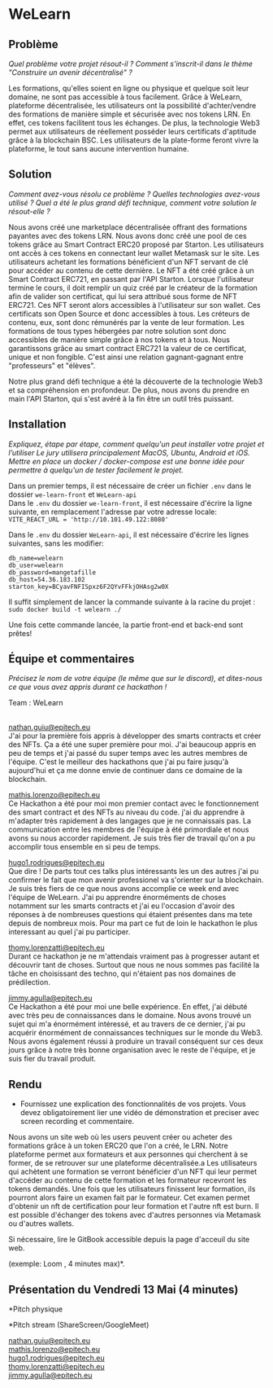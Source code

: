 # WeLearn

## Problème
*Quel problème votre projet résout-il ? Comment s'inscrit-il dans le thème "Construire un avenir décentralisé" ?*

Les formations, qu'elles soient en ligne ou physique et quelque soit leur domaine, ne sont pas accessible à tous facilement. Grâce à WeLearn, plateforme décentralisée, les utilisateurs ont la possibilité d'achter/vendre des formations de manière simple et sécurisée avec nos tokens LRN.
En effet, ces tokens facilitent tous les échanges. De plus, la technologie Web3 permet aux utilisateurs de réellement posséder leurs certificats d'aptitude grâce à la blockchain BSC. Les utilisateurs de la plate-forme feront vivre la plateforme, le tout sans aucune intervention humaine.

## Solution
*Comment avez-vous résolu ce problème ? Quelles technologies avez-vous utilisé ? Quel a été le plus grand défi technique, comment votre solution le résout-elle ?*

Nous avons créé une marketplace décentralisée offrant des formations payantes avec des tokens LRN. Nous avons donc créé une pool de ces tokens
grâce au Smart Contract ERC20 proposé par Starton. Les utilisateurs ont accès à ces tokens en connectant leur wallet Metamask sur le site. Les utilisateurs
achetant les formations bénéficient d'un NFT servant de clé pour accéder au contenu de cette dernière. Le NFT a été créé grâce à un Smart Contract ERC721, en passant par l'API Starton.
Lorsque l'utilisateur termine le cours, il doit remplir un quiz créé par le créateur de la formation afin de valider son certificat, qui lui sera attribué sous forme de NFT ERC721. Ces NFT seront alors accessibles à l'utilisateur sur son wallet. Ces certificats son Open Source et donc accessibles à tous. Les
créteurs de contenu, eux, sont donc rémunérés par la vente de leur formation. Les formations de tous types hébergées par notre solution sont donc accessibles de manière simple grâce à nos tokens et à tous. Nous garantissons grâce au smart contract ERC721 la valeur de ce certificat, unique et non fongible. C'est ainsi une relation gagnant-gagnant entre "professeurs" et "élèves".

Notre plus grand défi technique a été la découverte de la technologie Web3 et sa compréhension en profondeur. De plus, nous avons du prendre en main l'API Starton, qui s'est avéré à la fin être un outil très puissant.

## Installation
*Expliquez, étape par étape, comment quelqu'un peut installer votre projet et l’utiliser Le jury utilisera principalement MacOS, Ubuntu, Android et iOS. Mettre en place un docker / docker-compose est une bonne idée pour permettre à quelqu'un de tester facilement le projet.*

Dans un premier temps, il est nécessaire de créer un fichier `.env` dans le dossier `we-learn-front` et `WeLearn-api`  
Dans le `.env` du dossier `we-learn-front`, il est nécessaire d'écrire la ligne suivante, en remplacement l'adresse par votre adresse locale:  
`VITE_REACT_URL = 'http://10.101.49.122:8080'`  

Dans le `.env` du dossier `WeLearn-api`, il est nécessaire d'écrire les lignes suivantes, sans les modifier:   
```
db_name=welearn
db_user=welearn
db_password=mangetafille
db_host=54.36.183.102
starton_key=BCyavFNFISpxz6F2QYvFFkjOHAsg2w0X
```
  
Il suffit simplement de lancer la commande suivante à la racine du projet :
`sudo docker build -t welearn ./`
  
Une fois cette commande lancée, la partie front-end et back-end sont prêtes!

## Équipe et commentaires
*Précisez le nom de votre équipe (le même que sur le discord), et dites-nous ce que vous avez appris durant ce hackathon !*

Team : WeLearn</br></br>

nathan.guiu@epitech.eu </br>
J'ai pour la première fois appris à développer des smarts contracts et créer des NFTs. Ça a été une super première pour moi. J'ai beaucoup appris en peu de temps et j'ai passé du super temps avec les autres membres de l'équipe. C'est le meilleur des hackathons que j'ai pu faire jusqu'à aujourd'hui et ça me donne envie de continuer dans ce domaine de la blockchain.

mathis.lorenzo@epitech.eu </br>
Ce Hackathon a été pour moi mon premier contact avec le fonctionnement des smart contract et des NFTs au niveau du code. j'ai du apprendre à m'adapter très rapidement à des langages que je ne connaissais pas. La communication entre les membres de l'équipe à été primordiale et nous avons su nous accorder rapidement. Je suis très fier de travail qu'on a pu accomplir tous ensemble en si peu de temps.

hugo1.rodrigues@epitech.eu </br>
Que dire ! De parts tout ces talks plus intéressants les un des autres j'ai pu confirmer le fait que mon avenir professionel va s'orienter sur la blockchain. Je suis très fiers de ce que nous avons accomplie ce week end avec l'équipe de WeLearn. J'ai pu apprendre énorméments de choses notamment sur les smarts contracts et j'ai eu l'occasion d'avoir des réponses à de nombreuses questions qui étaient présentes dans ma tete depuis de nombreux mois. Pour ma part ce fut de loin le hackathon le plus interessant au quel j'ai pu participer.

thomy.lorenzatti@epitech.eu </br>
Durant ce hackathon je ne m'attendais vraiment pas à progresser autant et découvrir tant de choses. Surtout que nous ne nous sommes pas facilité la tâche en choisissant des techno, qui n'étaient pas nos domaines de prédilection.

jimmy.agulla@epitech.eu </br>
Ce Hackathon a été pour moi une belle expérience. En effet, j'ai débuté avec très peu de connaissances dans le domaine. Nous avons trouvé un sujet qui m'a énormément intéressé, et au travers de ce dernier, j'ai pu acquérir énormément de connaissances techniques sur le monde du Web3. Nous avons également réussi à produire un travail conséquent sur ces deux jours grâce à notre très bonne organisation avec le reste de l'équipe, et je suis fier du travail produit.

## Rendu
* Fournissez une explication des fonctionnalités de vos projets. Vous devez obligatoirement lier une vidéo de démonstration et preciser avec screen recording et commentaire.

Nous avons un site web où les users peuvent créer ou acheter des formations grâce à
un token ERC20 que l'on a créé, le LRN. Notre plateforme permet aux formateurs et aux personnes qui cherchent à se former, de se retrouver sur une plateforme décentralisée.a
Les utilisateurs qui achètent une formation se verront bénéficier d'un NFT qui leur permet d'accéder au contenu de cette formation et les formateur recevront les tokens demandés.
Une fois que les utilisateurs finissent leur formation, ils pourront alors faire un examen fait par le formateur. Cet examen permet d'obtenir un nft de certification pour leur formation et l'autre nft est burn. Il est possible d'échanger des tokens avec d'autres personnes via Metamask ou d'autres wallets.

Si nécessaire, lire le GitBook accessible depuis la page d'acceuil du site web.

(exemple: Loom , 4 minutes max)*.

## Présentation du Vendredi 13 Mai (4 minutes) 

*Pitch physique 

 *Pitch stream (ShareScreen/GoogleMeet)

nathan.guiu@epitech.eu </br>
mathis.lorenzo@epitech.eu </br>
hugo1.rodrigues@epitech.eu </br>
thomy.lorenzatti@epitech.eu </br>
jimmy.agulla@epitech.eu </br>
